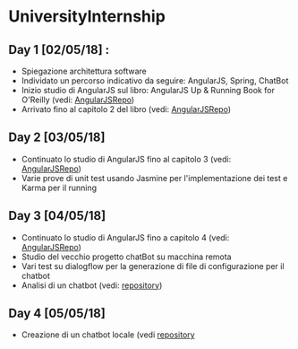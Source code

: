 # UniversityInternship

## Day 1 [02/05/18] :
* Spiegazione architettura software
* Individato un percorso indicativo da seguire: AngularJS, Spring, ChatBot
* Inizio studio di AngularJS sul libro: AngularJS Up & Running Book for O'Reilly (vedi: [AngularJSRepo](https://github.com/Wabri/UniversityInternship/tree/master/AngularJs))
* Arrivato fino al capitolo 2 del libro (vedi: [AngularJSRepo](https://github.com/Wabri/UniversityInternship/tree/master/AngularJs))

## Day 2 [03/05/18]
* Continuato lo studio di AngularJS fino al capitolo 3 (vedi: [AngularJSRepo](https://github.com/Wabri/UniversityInternship/tree/master/AngularJs))
* Varie prove di unit test usando Jasmine per l'implementazione dei test e Karma per il running

## Day 3 [04/05/18]
* Continuato lo studio di AngularJS fino a capitolo 4 (vedi: [AngularJSRepo](https://github.com/Wabri/UniversityInternship/tree/master/AngularJs))
* Studio del vecchio progetto chatBot su macchina remota
* Vari test su dialogflow per la generazione di file di configurazione per il chatbot
* Analisi di un chatbot (vedi: [repository](https://github.com/girliemac/web-speech-ai))

## Day 4 [05/05/18]
* Creazione di un chatbot locale (vedi [repository]()

